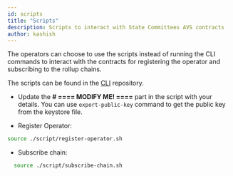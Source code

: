 ```yaml
---
id: scripts
title: "Scripts"
description: Scripts to interact with State Committees AVS contracts
author: kashish
---
```


The operators can choose to use the scripts instead of running the CLI commands to interact with the contracts for registering the operator and subscribing to the rollup chains.

The scripts can be found in the [CLI](https://github.com/Lagrange-Labs/client-cli/tree/develop/script) repository.

- Update the **# ==== MODIFY ME! ====** part in the script with your details. You can use `export-public-key` command to get the public key from the keystore file.

- Register Operator:

```bash
source ./script/register-operator.sh
```

- Subscribe chain:

```bash
  source ./script/subscribe-chain.sh
```
